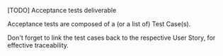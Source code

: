 [TODO] Acceptance tests deliverable

Acceptance tests are composed of a (or a list of) Test Case(s).

Don't forget to link the test cases back to the respective User Story, for effective traceability. 